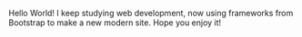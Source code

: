 Hello World! I keep studying web development, now using frameworks from Bootstrap to make a new modern site. Hope you enjoy it!
